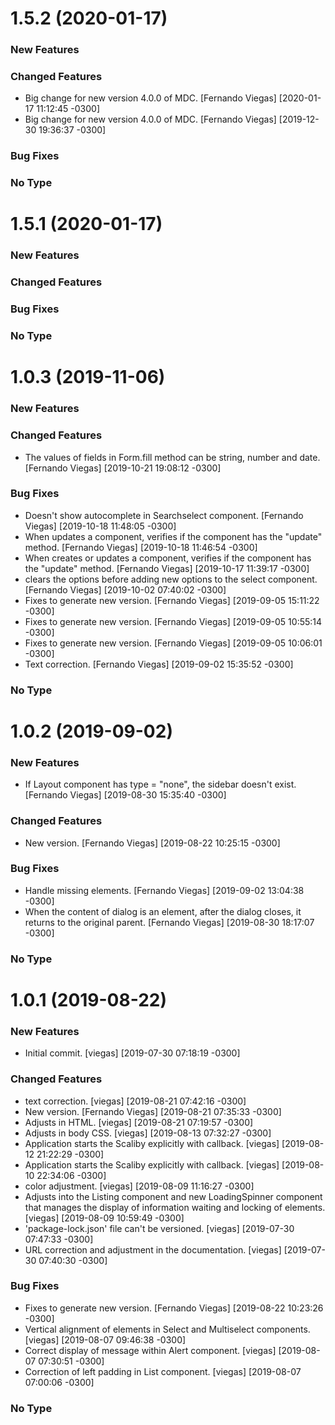 # 1.5.2 (2020-01-17)

### New Features

### Changed Features
* Big change for new version 4.0.0 of MDC. [Fernando Viegas] [2020-01-17 11:12:45 -0300]
* Big change for new version 4.0.0 of MDC. [Fernando Viegas] [2019-12-30 19:36:37 -0300]

### Bug Fixes

### No Type

# 1.5.1 (2020-01-17)

### New Features

### Changed Features

### Bug Fixes

### No Type

# 1.0.3 (2019-11-06)

### New Features

### Changed Features
* The values of fields in Form.fill method can be string, number and date. [Fernando Viegas] [2019-10-21 19:08:12 -0300]

### Bug Fixes
* Doesn't show autocomplete in Searchselect component. [Fernando Viegas] [2019-10-18 11:48:05 -0300]
* When updates a component, verifies if the component has the "update" method. [Fernando Viegas] [2019-10-18 11:46:54 -0300]
* When creates or updates a component, verifies if the component has the "update" method. [Fernando Viegas] [2019-10-17 11:39:17 -0300]
* clears the options before adding new options to the select component. [Fernando Viegas] [2019-10-02 07:40:02 -0300]
* Fixes to generate new version. [Fernando Viegas] [2019-09-05 15:11:22 -0300]
* Fixes to generate new version. [Fernando Viegas] [2019-09-05 10:55:14 -0300]
* Fixes to generate new version. [Fernando Viegas] [2019-09-05 10:06:01 -0300]
* Text correction. [Fernando Viegas] [2019-09-02 15:35:52 -0300]

### No Type

# 1.0.2 (2019-09-02)

### New Features
* If Layout component has type = "none", the sidebar doesn't exist. [Fernando Viegas] [2019-08-30 15:35:40 -0300]

### Changed Features
* New version. [Fernando Viegas] [2019-08-22 10:25:15 -0300]

### Bug Fixes
* Handle missing elements. [Fernando Viegas] [2019-09-02 13:04:38 -0300]
* When the content of dialog is an element, after the dialog closes, it returns to the original parent. [Fernando Viegas] [2019-08-30 18:17:07 -0300]

### No Type

# 1.0.1 (2019-08-22)

### New Features
* Initial commit. [viegas] [2019-07-30 07:18:19 -0300]

### Changed Features
* text correction. [viegas] [2019-08-21 07:42:16 -0300]
* New version. [Fernando Viegas] [2019-08-21 07:35:33 -0300]
* Adjusts in HTML. [viegas] [2019-08-21 07:19:57 -0300]
* Adjusts in body CSS. [viegas] [2019-08-13 07:32:27 -0300]
* Application starts the Scaliby explicitly with callback. [viegas] [2019-08-12 21:22:29 -0300]
* Application starts the Scaliby explicitly with callback. [viegas] [2019-08-10 22:34:06 -0300]
* color adjustment. [viegas] [2019-08-09 11:16:27 -0300]
* Adjusts into the Listing component and new LoadingSpinner component that manages the display of  information waiting and locking of elements. [viegas] [2019-08-09 10:59:49 -0300]
* 'package-lock.json' file can't be versioned. [viegas] [2019-07-30 07:47:33 -0300]
* URL correction and adjustment in the documentation. [viegas] [2019-07-30 07:40:30 -0300]

### Bug Fixes
* Fixes to generate new version. [Fernando Viegas] [2019-08-22 10:23:26 -0300]
* Vertical alignment of elements in Select and Multiselect components. [viegas] [2019-08-07 09:46:38 -0300]
* Correct display of message within Alert component. [viegas] [2019-08-07 07:30:51 -0300]
* Correction of left padding in List component. [viegas] [2019-08-07 07:00:06 -0300]

### No Type

